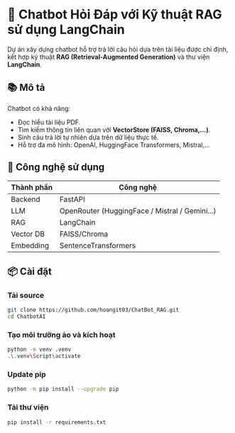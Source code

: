 # 🤖 Chatbot Hỏi Đáp với Kỹ thuật RAG sử dụng LangChain

Dự án xây dựng chatbot hỗ trợ trả lời câu hỏi dựa trên tài liệu được chỉ định, kết hợp kỹ thuật **RAG (Retrieval-Augmented Generation)** và thư viện **LangChain**.

## 📚 Mô tả

Chatbot có khả năng:

- Đọc hiểu tài liệu PDF.
- Tìm kiếm thông tin liên quan với **VectorStore (FAISS, Chroma,...)**.
- Sinh câu trả lời tự nhiên dựa trên dữ liệu thực tế.
- Hỗ trợ đa mô hình: OpenAI, HuggingFace Transformers, Mistral,...

## 🧰 Công nghệ sử dụng

| Thành phần | Công nghệ                                      |
| ---------- | ---------------------------------------------- |
| Backend    | FastAPI                                        |
| LLM        | OpenRouter (HuggingFace / Mistral / Gemini...) |
| RAG        | LangChain                                      |
| Vector DB  | FAISS/Chroma                                |
| Embedding  | SentenceTransformers                           |


## 📦 Cài đặt

### Tải source

```bash
git clone https://github.com/hoangit03/ChatBot_RAG.git
cd ChatbotAI
```

### Tạo môi trường ảo và kích hoạt

```bash
python -m venv .venv
.\.venv\Script\activate
```

### Update pip

```bash
python -m pip install --upgrade pip
```

### Tải thư viện

```bash
pip install -r requirements.txt
```
